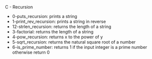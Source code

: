 C - Recursion
* 0-puts_recursion: prints a string
* 1-print_rev_recursion: prints a string in reverse
* 12-strlen_recursion: returns the length of a string
* 3-factorial: returns the length of a string
* 4-pow_recursion: returns x to the power of y
* 5-sqrt_recursion: returns the natural square root of a number
* 6-is_prime_number: returns 1 if the input integer is a prime number otherwise return 0

